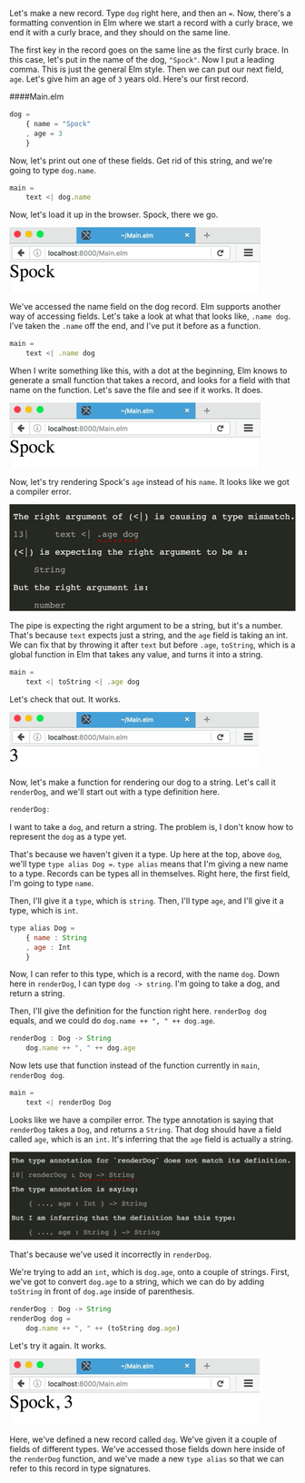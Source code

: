 Let's make a new record. Type `dog` right here, and then an `=`. Now, there's a formatting convention in Elm where we start a record with a curly brace, we end it with a curly brace, and they should on the same line.

The first key in the record goes on the same line as the first curly brace. In this case, let's put in the name of the dog, `"Spock"`. Now I put a leading comma. This is just the general Elm style. Then we can put our next field, `age`. Let's give him an age of `3` years old. Here's our first record. 


####Main.elm
```javascript
dog = 
    { name = "Spock"
    , age = 3
    }
```

Now, let's print out one of these fields. Get rid of this string, and we're going to type `dog.name`. 

```javascript
main = 
    text <| dog.name
```

Now, let's load it up in the browser. Spock, there we go.

![Spock written in the browser](../images/elm-store-key-value-pairs-using-records-in-elm-spock.png)

We've accessed the name field on the dog record. Elm supports another way of accessing fields. Let's take a look at what that looks like, `.name dog`. I've taken the `.name` off the end, and I've put it before as a function.

```javascript
main = 
    text <| .name dog
```

When I write something like this, with a dot at the beginning, Elm knows to generate a small function that takes a record, and looks for a field with that name on the function. Let's save the file and see if it works. It does. 

![Spock written in the browser](../images/elm-store-key-value-pairs-using-records-in-elm-spock.png)

Now, let's try rendering Spock's `age` instead of his `name`. It looks like we got a compiler error. 

![Error with Numbers](../images/elm-store-key-value-pairs-using-records-in-elm-error-with-numbers.png)

The pipe is expecting the right argument to be a string, but it's a number. That's because `text` expects just a string, and the `age` field is taking an int. We can fix that by throwing it after `text` but before `.age`, `toString`, which is a global function in Elm that takes any value, and turns it into a string.

```javascript
main = 
    text <| toString <| .age dog
```

Let's check that out. It works. 

![No errors with numbers](../images/elm-store-key-value-pairs-using-records-in-elm-noErrors-with-numbers.png)

Now, let's make a function for rendering our dog to a string. Let's call it `renderDog`, and we'll start out with a type definition here. 

```javascript
renderDog:
```

I want to take a `dog`, and return a string. The problem is, I don't know how to represent the `dog` as a type yet.

That's because we haven't given it a type. Up here at the top, above `dog`, we'll type `type alias Dog =`. `type alias` means that I'm giving a new name to a type. Records can be types all in themselves. Right here, the first field, I'm going to type `name`.

Then, I'll give it a `type`, which is `string`. Then, I'll type `age`, and I'll give it a type, which is `int`. 

```javascript
type alias Dog =
    { name : String
    , age : Int
    }
```

Now, I can refer to this type, which is a record, with the name `dog`. Down here in `renderDog`, I can type `dog -> string`. I'm going to take a dog, and return a string.

Then, I'll give the definition for the function right here. `renderDog dog` equals, and we could do `dog.name ++ ", " ++ dog.age`. 

```javascript
renderDog : Dog -> String
    dog.name ++ ", " ++ dog.age
```

Now lets use that function instead of the function currently in `main`, `renderDog dog`.

```javascript
main = 
    text <| renderDog Dog
```

Looks like we have a compiler error. The type annotation is saying that `renderDog` takes a `Dog`, and returns a `String`. That dog should have a field called `age`, which is an `int`. It's inferring that the `age` field is actually a string. 

![Age is inferred as a string](../images/elm-store-key-value-pairs-using-records-in-elm-number-to-string-error.png)

That's because we've used it incorrectly in `renderDog`.

We're trying to add an `int`, which is `dog.age`, onto a couple of strings. First, we've got to convert `dog.age` to a string, which we can do by adding `toString` in front of `dog.age` inside of parenthesis. 

```javascript
renderDog : Dog -> String
renderDog dog = 
    dog.name ++ ", " ++ (toString dog.age)
```

Let's try it again. It works. 

![Defined a new record](../images/elm-store-key-value-pairs-using-records-in-elm-new-record.png)

Here, we've defined a new record called `dog`. We've given it a couple of fields of different types. We've accessed those fields down here inside of the `renderDog` function, and we've made a new `type alias` so that we can refer to this record in type signatures.
